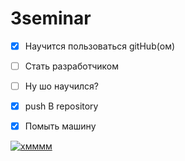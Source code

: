 # 3seminar

* [x] Научится пользоваться gitHub(ом)
* [ ] Стать разработчиком

* [ ] Ну шо научился?
* [x] push B repository
* [x] Помыть машину

[![хмммм](https://kot-pes.com/wp-content/uploads/2016/09/image6-3.jpeg)](https://www.youtube.com/watch?v=zghOwqt4v3c)